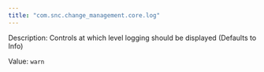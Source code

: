 ```yaml
---
title: "com.snc.change_management.core.log"
---
```


Description: Controls at which level logging should be displayed (Defaults to Info)

Value: `warn`